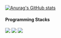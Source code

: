 [![Anurag's GitHub stats](https://github-readme-stats.vercel.app/api?username=rlawhddbs&theme=dark)](https://github.com/rlawhddbs/github-readme-stats)

#### Programming Stacks

<div class="bottom">
  <img src="https://img.shields.io/badge/C-A8B9CC?style=flat-square&logo=C&logoColor=black"/>
  <img src="https://img.shields.io/badge/HTML5-E34F26?style=flat-square&logo=HTML5&logoColor=white"/>
  <img src="https://img.shields.io/badge/Spring Boot-6DB33FC?style=flat-square&logo=Spring Boot&logoColor=white"/>
</div>
